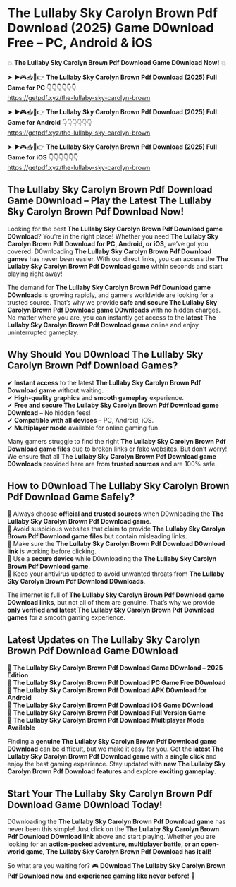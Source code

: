 # The Lullaby Sky Carolyn Brown Pdf Download (2025) Game D0wnload Free – PC, Android & iOS

💥 **The Lullaby Sky Carolyn Brown Pdf Download Game D0wnload Now!** 💥  

➤ ►🎮📥📱👉 **The Lullaby Sky Carolyn Brown Pdf Download (2025) Full Game for PC** 👇👇👇👇👇👇  
https://getpdf.xyz/the-lullaby-sky-carolyn-brown  

➤ ►🎮📥📱👉 **The Lullaby Sky Carolyn Brown Pdf Download (2025) Full Game for Android** 👇👇👇👇👇👇  
https://getpdf.xyz/the-lullaby-sky-carolyn-brown  

➤ ►🎮📥📱👉 **The Lullaby Sky Carolyn Brown Pdf Download (2025) Full Game for iOS** 👇👇👇👇👇👇  
https://getpdf.xyz/the-lullaby-sky-carolyn-brown  

## The Lullaby Sky Carolyn Brown Pdf Download Game D0wnload – Play the Latest The Lullaby Sky Carolyn Brown Pdf Download Now!

Looking for the best **The Lullaby Sky Carolyn Brown Pdf Download game D0wnload**? You’re in the right place! Whether you need **The Lullaby Sky Carolyn Brown Pdf Download for PC, Android, or iOS**, we’ve got you covered. D0wnloading **The Lullaby Sky Carolyn Brown Pdf Download games** has never been easier. With our direct links, you can access the **The Lullaby Sky Carolyn Brown Pdf Download game** within seconds and start playing right away!  

The demand for **The Lullaby Sky Carolyn Brown Pdf Download game D0wnloads** is growing rapidly, and gamers worldwide are looking for a trusted source. That’s why we provide **safe and secure The Lullaby Sky Carolyn Brown Pdf Download game D0wnloads** with no hidden charges. No matter where you are, you can instantly get access to the **latest The Lullaby Sky Carolyn Brown Pdf Download game** online and enjoy uninterrupted gameplay.  

## **Why Should You D0wnload The Lullaby Sky Carolyn Brown Pdf Download Games?**  

✔ **Instant access** to the latest **The Lullaby Sky Carolyn Brown Pdf Download game** without waiting.  
✔ **High-quality graphics** and **smooth gameplay** experience.  
✔ **Free and secure The Lullaby Sky Carolyn Brown Pdf Download game D0wnload** – No hidden fees!  
✔ **Compatible with all devices** – PC, Android, iOS.  
✔ **Multiplayer mode** available for online gaming fun.  

Many gamers struggle to find the right **The Lullaby Sky Carolyn Brown Pdf Download game files** due to broken links or fake websites. But don’t worry! We ensure that all **The Lullaby Sky Carolyn Brown Pdf Download game D0wnloads** provided here are from **trusted sources** and are 100% safe.  

## **How to D0wnload The Lullaby Sky Carolyn Brown Pdf Download Game Safely?**  

📌 Always choose **official and trusted sources** when D0wnloading the **The Lullaby Sky Carolyn Brown Pdf Download game**.  
📌 Avoid suspicious websites that claim to provide **The Lullaby Sky Carolyn Brown Pdf Download game files** but contain misleading links.  
📌 Make sure the **The Lullaby Sky Carolyn Brown Pdf Download D0wnload link** is working before clicking.  
📌 Use a **secure device** while D0wnloading the **The Lullaby Sky Carolyn Brown Pdf Download game**.  
📌 Keep your antivirus updated to avoid unwanted threats from **The Lullaby Sky Carolyn Brown Pdf Download D0wnloads**.  

The internet is full of **The Lullaby Sky Carolyn Brown Pdf Download game D0wnload links**, but not all of them are genuine. That’s why we provide **only verified and latest The Lullaby Sky Carolyn Brown Pdf Download games** for a smooth gaming experience.  

## **Latest Updates on The Lullaby Sky Carolyn Brown Pdf Download Game D0wnload**  

🔹 **The Lullaby Sky Carolyn Brown Pdf Download Game D0wnload – 2025 Edition**  
🔹 **The Lullaby Sky Carolyn Brown Pdf Download PC Game Free D0wnload**  
🔹 **The Lullaby Sky Carolyn Brown Pdf Download APK D0wnload for Android**  
🔹 **The Lullaby Sky Carolyn Brown Pdf Download iOS Game D0wnload**  
🔹 **The Lullaby Sky Carolyn Brown Pdf Download Full Version Game**  
🔹 **The Lullaby Sky Carolyn Brown Pdf Download Multiplayer Mode Available**  

Finding a **genuine The Lullaby Sky Carolyn Brown Pdf Download game D0wnload** can be difficult, but we make it easy for you. Get the **latest The Lullaby Sky Carolyn Brown Pdf Download game** with a **single click** and enjoy the best gaming experience. Stay updated with **new The Lullaby Sky Carolyn Brown Pdf Download features** and explore **exciting gameplay**.  

## **Start Your The Lullaby Sky Carolyn Brown Pdf Download Game D0wnload Today!**  

D0wnloading the **The Lullaby Sky Carolyn Brown Pdf Download game** has never been this simple! Just click on the **The Lullaby Sky Carolyn Brown Pdf Download D0wnload link** above and start playing. Whether you are looking for an **action-packed adventure, multiplayer battle, or an open-world game**, **The Lullaby Sky Carolyn Brown Pdf Download has it all!**  

So what are you waiting for? 🎮 **D0wnload The Lullaby Sky Carolyn Brown Pdf Download now and experience gaming like never before!** 🚀  